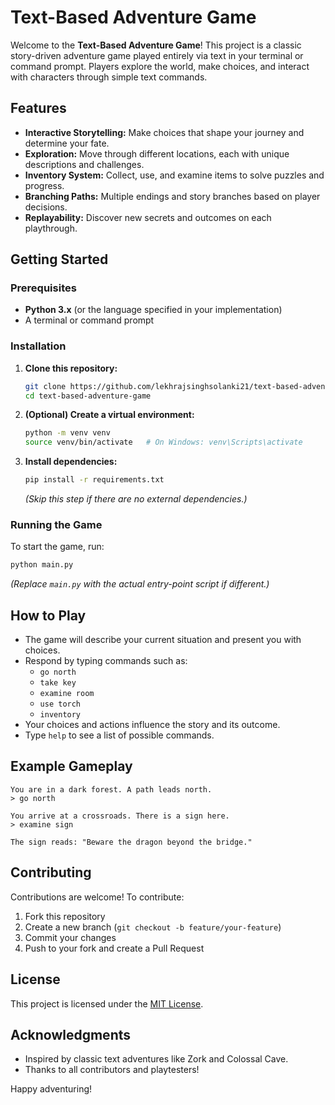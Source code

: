 # Text-Based Adventure Game

Welcome to the **Text-Based Adventure Game**! This project is a classic story-driven adventure game played entirely via text in your terminal or command prompt. Players explore the world, make choices, and interact with characters through simple text commands.

## Features

- **Interactive Storytelling:** Make choices that shape your journey and determine your fate.
- **Exploration:** Move through different locations, each with unique descriptions and challenges.
- **Inventory System:** Collect, use, and examine items to solve puzzles and progress.
- **Branching Paths:** Multiple endings and story branches based on player decisions.
- **Replayability:** Discover new secrets and outcomes on each playthrough.

## Getting Started

### Prerequisites

- **Python 3.x** (or the language specified in your implementation)
- A terminal or command prompt

### Installation

1. **Clone this repository:**
   ```bash
   git clone https://github.com/lekhrajsinghsolanki21/text-based-adventure-game.git
   cd text-based-adventure-game
   ```

2. **(Optional) Create a virtual environment:**
   ```bash
   python -m venv venv
   source venv/bin/activate   # On Windows: venv\Scripts\activate
   ```

3. **Install dependencies:**
   ```bash
   pip install -r requirements.txt
   ```
   *(Skip this step if there are no external dependencies.)*

### Running the Game

To start the game, run:
```bash
python main.py
```
*(Replace `main.py` with the actual entry-point script if different.)*

## How to Play

- The game will describe your current situation and present you with choices.
- Respond by typing commands such as:
  - `go north`
  - `take key`
  - `examine room`
  - `use torch`
  - `inventory`
- Your choices and actions influence the story and its outcome.
- Type `help` to see a list of possible commands.

## Example Gameplay

```
You are in a dark forest. A path leads north.
> go north

You arrive at a crossroads. There is a sign here.
> examine sign

The sign reads: "Beware the dragon beyond the bridge."
```

## Contributing

Contributions are welcome! To contribute:

1. Fork this repository
2. Create a new branch (`git checkout -b feature/your-feature`)
3. Commit your changes
4. Push to your fork and create a Pull Request

## License

This project is licensed under the [MIT License](LICENSE).

## Acknowledgments

- Inspired by classic text adventures like Zork and Colossal Cave.
- Thanks to all contributors and playtesters!

Happy adventuring!
